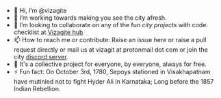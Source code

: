 - 👋 Hi, I’m @vizagite
- 👀 I’m working towards making you see the city afresh.
- 💞️ I’m looking to collaborate on any of the fun <i>city projects</i> with code. checklist at [Vizagite hub](https://vizagite.github.io)
- 📫 How to reach me or contribute: Raise an issue here or raise a pull request directly or mail us at vizagit at protonmail dot com or join the city [discord server](https://vizagite.github.io/discord).
- 🤔 It's a collective project for everyone, by everyone, always for free. 
- ⚡ Fun fact: On October 3rd, 1780, Sepoys stationed in Visakhapatnam have mutinied not to fight Hyder Ali in Karnataka; Long before the 1857 Indian Rebellion.

<!---
vizagite/vizagite is a ✨ special ✨ repository because its `README.md` (this file) appears on your GitHub profile.
You can click the Preview link to take a look at your changes.
--->
